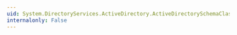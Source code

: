 ```yaml
---
uid: System.DirectoryServices.ActiveDirectory.ActiveDirectorySchemaClassCollection.CopyTo(System.DirectoryServices.ActiveDirectory.ActiveDirectorySchemaClass[],System.Int32)
internalonly: False
---
```

